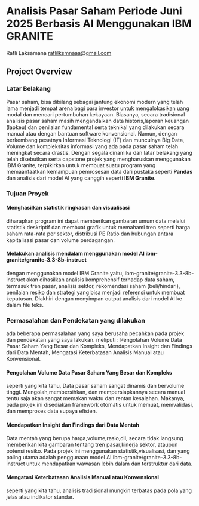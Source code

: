 # Analisis Pasar Saham Periode Juni 2025 Berbasis AI Menggunakan IBM GRANITE
Rafli Laksamana <raflilksmnaaa@gmail.com>

## Project Overview
### Latar Belakang
Pasar saham, bisa dibilang sebagai jantung ekonomi modern yang telah lama menjadi tempat arena bagi para investor untuk </dd> mengalokasikan uang modal dan mencari pertumbuhan kekayaan. Biasanya, secara tradisional analisis pasar saham masih mengandalkan data historis,laporan keuangan (lapkeu) dan penilaian fundamental serta teknikal yang dilakukan secara manual atau dengan bantuan software konvensional. Namun, dengan berkembang pesatnya Informasi Teknologi (IT) dan munculnya Big Data, Volume dan kompleksitas informasi yang ada pada pasar saham telah meningkat secara drastis. Dengan segala dinamika dan latar belakang yang telah disebutkan serta capstone projek yang mengharuskan menggunakan IBM Granite, terpikirkan untuk membuat suatu program yang memaanfaatkan kemampuan pemrosesan data dari pustaka seperti **Pandas** dan analisis dari model AI yang canggih seperti **IBM Granite**.
### Tujuan Proyek
#### Menghasilkan statistik ringkasan dan visualisasi ####
diharapkan program ini dapat memberikan gambaran umum data melalui statistik deskriptif dan membuat grafik untuk memahami tren seperti harga saham rata-rata per sektor, distribusi PE Ratio dan hubungan antara kapitalisasi pasar dan volume perdagangan. 
#### Melakukan analisis mendalam menggunakan model AI ibm-granite/granite-3.3-8b-instruct ####
dengan menggunakan model IBM Granite yaitu, ibm-granite/granite-3.3-8b-instruct akan dihasilkan analisis komprehensif terhadap data saham, termasuk tren pasar, analisis sektor, rekomendasi saham (beli/hindari), penilaian resiko dan strategi yang bisa menjadi referensi untuk membuat keputusan. Diakhiri dengan menyimpan output analisis dari model AI ke dalam file teks.
### Permasalahan dan Pendekatan yang dilakukan ###
ada beberapa permasalahan yang saya berusaha pecahkan pada projek dan pendekatan yang saya lakukan. meliputi : Pengolahan Volume Data Pasar Saham Yang Besar dan Kompleks, Mendapatkan Insight dan Findings dari Data Mentah, Mengatasi Keterbatasan Analisis Manual atau Konvensional.
#### Pengolahan Volume Data Pasar Saham Yang Besar dan Kompleks ####
seperti yang kita tahu, Data pasar saham sangat dinamis dan bervolume tinggi. Mengolah,membersihkan, dan mempersiapkannya secara manual tentu saja akan sangat memakan waktu dan rentan kesalahan. Makanya, pada projek ini disediakan framework otomatis untuk memuat, memvalidasi, dan memproses data supaya efisien.
#### Mendapatkan Insight dan Findings dari Data Mentah ####
Data mentah yang berupa harga,volume,rasio,dll, secara tidak langsung memberikan kita gambaran tentang tren pasar,kinerja sektor, ataupun potensi resiko. Pada projek ini menggunakan statistik,visualisasi, dan yang paling utama adalah penggunaan model AI ibm-granite/granite-3.3-8b-instruct untuk mendapatkan wawasan lebih dalam dan terstruktur dari data.
#### Mengatasi Keterbatasan Analisis Manual atau Konvensional ####
seperti yang kita tahu, analisis tradisional mungkin terbatas pada pola yang jelas atau indikator standar. 
